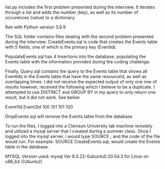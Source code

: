 list.py includes the first problem presented during the interview.  It 
iterates through a list and adds the number (key), as well as its number 
of occurences (value) to a dictionary.  

Ran with Python version 3.6.9 

The SQL folder contains files dealing with the second problem presented
during the interview.  CreateEvents.sql is code that creates the Events
table with 5 fields, one of which is the primary key (EventId).  

PopulateEvents.sql has 4 Insertions into the database, populating the
Events table with the information provided during the coding challenge.

Finally, Query.sql contains the query to the Events table that shows
all EventIds in the Events table that have the same resourceId, as well
as overlapping times.  I did not receive the expected output of only one
row of results however, received the following which I believe to be a 
duplicate.  I attempted to use DISTINCT and GROUP BY in my query to only
return one result, but it did not work.  See below

Event1Id    Event2Id
  100         101
  101         100


DropEvents.sql will remove the Events table from the database

To run the files, I logged into a Clemson University lab machine
remotely and utilized a mysql server that I created during a 
summer class.  Once I logged into the mysql server, i would type
SOURCE <filename>; and the code of the file would run.  For example:
SOURCE CreateEvents.sql; would create the Events table in the database.

MYSQL Version used: 
mysql  Ver 8.0.22-0ubuntu0.20.04.3 for Linux on x86_64 ((Ubuntu))
